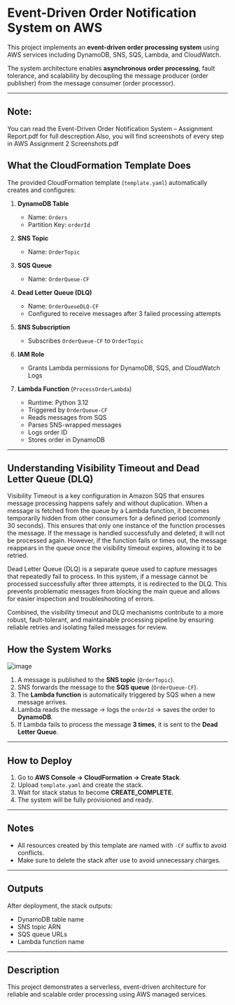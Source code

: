 # Event-Driven Order Notification System on AWS

This project implements an **event-driven order processing system** using AWS services including DynamoDB, SNS, SQS, Lambda, and CloudWatch.

The system architecture enables **asynchronous order processing**, fault tolerance, and scalability by decoupling the message producer (order publisher) from the message consumer (order processor).

---

## Note:
You can read the Event-Driven Order Notification System – Assignment Report.pdf for full descreption 
Also, you will find screenshots of every step in AWS Assignment 2 Screenshots.pdf

##  **What the CloudFormation Template Does**

The provided CloudFormation template (`template.yaml`) automatically creates and configures:

1. **DynamoDB Table**  
   - Name: `Orders`  
   - Partition Key: `orderId`

2. **SNS Topic**  
   - Name: `OrderTopic`

3. **SQS Queue**  
   - Name: `OrderQueue-CF`

4. **Dead Letter Queue (DLQ)**  
   - Name: `OrderQueueDLQ-CF`  
   - Configured to receive messages after 3 failed processing attempts

5. **SNS Subscription**  
   - Subscribes `OrderQueue-CF` to `OrderTopic`

6. **IAM Role**  
   - Grants Lambda permissions for DynamoDB, SQS, and CloudWatch Logs

7. **Lambda Function** (`ProcessOrderLambda`)  
   - Runtime: Python 3.12  
   - Triggered by `OrderQueue-CF`  
   - Reads messages from SQS  
   - Parses SNS-wrapped messages  
   - Logs order ID  
   - Stores order in DynamoDB

---
## Understanding Visibility Timeout and Dead Letter Queue (DLQ)

Visibility Timeout is a key configuration in Amazon SQS that ensures message processing happens safely and without duplication. When a message is fetched from the queue by a Lambda function, it becomes temporarily hidden from other consumers for a defined period (commonly 30 seconds). This ensures that only one instance of the function processes the message. If the message is handled successfully and deleted, it will not be processed again. However, if the function fails or times out, the message reappears in the queue once the visibility timeout expires, allowing it to be retried.

Dead Letter Queue (DLQ) is a separate queue used to capture messages that repeatedly fail to process. In this system, if a message cannot be processed successfully after three attempts, it is redirected to the DLQ. This prevents problematic messages from blocking the main queue and allows for easier inspection and troubleshooting of errors.

Combined, the visibility timeout and DLQ mechanisms contribute to a more robust, fault-tolerant, and maintainable processing pipeline by ensuring reliable retries and isolating failed messages for review.

##  **How the System Works**

![image](https://github.com/user-attachments/assets/9a482b27-0d10-4c4e-86bb-291141711ae6)


1. A message is published to the **SNS topic** (`OrderTopic`).
2. SNS forwards the message to the **SQS queue** (`OrderQueue-CF`).
3. The **Lambda function** is automatically triggered by SQS when a new message arrives.
4. Lambda reads the message → logs the `orderId` → saves the order to **DynamoDB**.
5. If Lambda fails to process the message **3 times**, it is sent to the **Dead Letter Queue**.

---

##  **How to Deploy**

1. Go to **AWS Console → CloudFormation → Create Stack**.
2. Upload `template.yaml` and create the stack.
3. Wait for stack status to become **CREATE_COMPLETE**.
4. The system will be fully provisioned and ready.

---

##  **Notes**

- All resources created by this template are named with `-CF` suffix to avoid conflicts.
- Make sure to delete the stack after use to avoid unnecessary charges.

---

##  **Outputs**

After deployment, the stack outputs:
- DynamoDB table name
- SNS topic ARN
- SQS queue URLs
- Lambda function name

---

##  **Description**

This project demonstrates a serverless, event-driven architecture for reliable and scalable order processing using AWS managed services.

